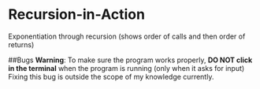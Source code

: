 # Recursion-in-Action
Exponentiation through recursion (shows order of calls and then order of returns)

##Bugs
**Warning**: To make sure the program works properly, **DO NOT click in the terminal** when the program is running (only when it asks for input)
Fixing this bug is outside the scope of my knowledge currently.
